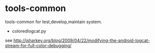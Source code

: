 tools-common
============

tools-common for test,develop,maintain system.

- coloredlogcat.py

 see http://jsharkey.org/blog/2009/04/22/modifying-the-android-logcat-stream-for-full-color-debugging/

